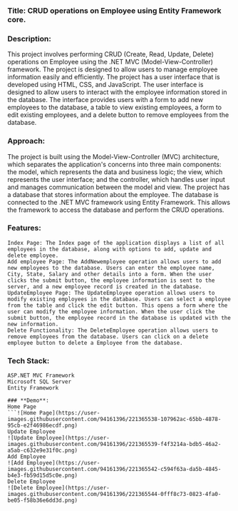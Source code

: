 ### **Title**: CRUD operations on Employee using Entity Framework core.
### **Description**:
This project involves performing CRUD (Create, Read, Update, Delete) operations on Employee using the .NET MVC (Model-View-Controller) framework. The project is designed to allow users to manage employee information easily and efficiently.
The project has a user interface that is developed using HTML, CSS, and JavaScript. The user interface is designed to allow users to interact with the employee information stored in the database. The interface provides users with a form to add new employees to the database, a table to view existing employees, a form to edit existing employees, and a delete button to remove employees from the database.
### **Approach**:
The project is built using the Model-View-Controller (MVC) architecture, which separates the application's concerns into three main components: the model, which represents the data and business logic; the view, which represents the user interface; and the controller, which handles user input and manages communication between the model and view.
The project has a database that stores information about the employee. The database is connected to the .NET MVC framework using Entity Framework. This allows the framework to access the database and perform the CRUD operations.

### **Features**:
```
Index Page: The Index page of the application displays a list of all employees in the database, along with options to add, update and delete employee.
Add employee Page: The AddNewemployee operation allows users to add new employees to the database. Users can enter the employee name, City, State, Salary and other details into a form. When the user clicks the submit button, the employee information is sent to the server, and a new employee record is created in the database.
UpdateEmployee Page: The UpdateEmployee operation allows users to modify existing employees in the database. Users can select a employee from the table and click the edit button. This opens a form where the user can modify the employee information. When the user click the submit button, the employee record in the database is updated with the new information.
Delete Functionality: The DeleteEmployee operation allows users to remove employees from the database. Users can click on a delete employee button to delete a Employee from the database.
```


### **Tech Stack**:
```
ASP.NET MVC Framework
Microsoft SQL Server
Entity Framework

### **Demo**:
Home Page
```![Home Page](https://user-images.githubusercontent.com/94161396/221365538-107962ac-65bb-4878-95cb-e2f46986ecdf.png)
Update Employee
![Update Employee](https://user-images.githubusercontent.com/94161396/221365539-f4f3214a-bdb5-46a2-a5ab-c632e9e31f0c.png)
Add Employee
![Add Employee](https://user-images.githubusercontent.com/94161396/221365542-c594f63a-da5b-4845-b4e3-fb59d15d5c0e.png)
Delete Employee
![Delete Employee](https://user-images.githubusercontent.com/94161396/221365544-0fff8c73-0823-4fa0-be05-f58b36e6dd3d.png)

